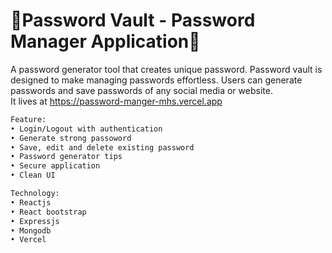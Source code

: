# 🔐Password Vault - Password Manager Application🔑

A password generator tool that creates unique password. Password vault is designed to make managing passwords effortless. Users can generate passwords and save passwords of any social media or website.<br/> 
It lives at https://password-manger-mhs.vercel.app

```bash
Feature:
• Login/Logout with authentication
• Generate strong passoword
• Save, edit and delete existing password
• Password generator tips
• Secure application
• Clean UI

Technology:
• Reactjs
• React bootstrap
• Expressjs
• Mongodb
• Vercel
```
